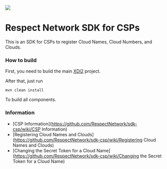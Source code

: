 <img src="http://respectnetwork.github.com/rn-member-graph-service/images/logo.png"><br>

Respect Network SDK for CSPs
============================

This is an SDK for CSPs to register Cloud Names, Cloud Numbers, and Clouds.

### How to build

First, you need to build the main [XDI2](http://github.com/projectdanube/xdi2) project.

After that, just run

    mvn clean install

To build all components.

### Information

* [CSP Information](https://github.com/RespectNetwork/sdk-csp/wiki/CSP Information)
* [Registering Cloud Names and Clouds](https://github.com/RespectNetwork/sdk-csp/wiki/Registering Cloud Names and Clouds)
* [Changing the Secret Token for a Cloud Name](https://github.com/RespectNetwork/sdk-csp/wiki/Changing the Secret Token for a Cloud Name)






